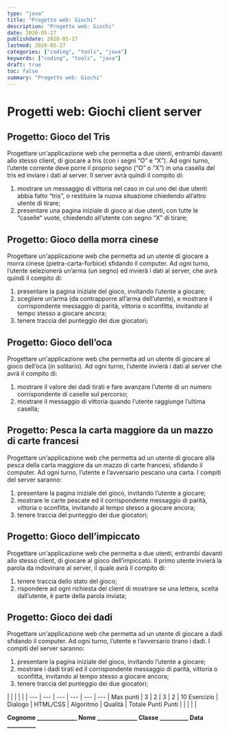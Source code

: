 ```yaml
---
type: "java"
title: "Progetto web: Giochi"
description: "Progetto web: Giochi"
date: 2020-05-27
publishdate: 2020-05-27
lastmod: 2020-05-27
categories: ["coding", "tools", "java"]
keywords: ["coding", "tools", "java"]
draft: true
toc: false
summary: "Progetto web: Giochi"
---
```


# Progetti web: Giochi client server

## Progetto: Gioco del Tris

Progettare un'applicazione web che permetta a due utenti, entrambi davanti allo stesso client, di giocare a tris (con i segni “O” e “X”). Ad ogni turno, l’utente corrente deve porre il proprio segno (“O” o “X”) in una casella del tris ed inviare i dati al server. Il server avrà quindi il compito di:

 1. mostrare un messaggio di vittoria nel caso in cui uno dei due utenti abbia fatto “tris”, o restituire la nuova situazione chiedendo all’altro utente di tirare;
 2. presentare una pagina iniziale di gioco ai due utenti, con tutte le “caselle“ vuote, chiedendo all’utente con segno “X” di tirare;

## Progetto: Gioco della morra cinese

Progettare un'applicazione web che permetta ad un utente di giocare a morra cinese (pietra-carta-forbice) sfidando il computer. Ad ogni turno, l’utente selezionerà un’arma (un segno) ed invierà i dati al server, che avrà quindi il compito di:

 1. presentare la pagina iniziale del gioco, invitando l’utente a giocare;
 2. scegliere un’arma (da contrapporre all’arma dell’utente), e mostrare il corrispondente messaggio di parità, vittoria o sconfitta, invitando al tempo stesso a giocare ancora;
 3. tenere traccia del punteggio dei due giocatori;

## Progetto: Gioco dell’oca

Progettare un'applicazione web che permetta ad un utente di giocare al gioco dell’oca (in solitario). Ad ogni turno, l’utente invierà i dati al server che avrà il compito di:

 1. mostrare il valore dei dadi tirati e fare avanzare l’utente di un numero corrispondente di caselle sul percorso;
 2. mostrare il messaggio di vittoria quando l’utente raggiunge l’ultima casella;

## Progetto: Pesca la carta maggiore da un mazzo di carte francesi

Progettare un'applicazione web che permetta ad un utente di giocare alla pesca della carta maggiore da un mazzo di carte francesi, sfidando il computer. Ad ogni turno, l’utente e l’avversario pescano una carta. I compiti del server saranno:

 1. presentare la pagina iniziale del gioco, invitando l’utente a giocare;
 2. mostrare le carte pescate ed il corrispondente messaggio di parità, vittoria o sconfitta, invitando al tempo stesso a giocare ancora;
 3. tenere traccia del punteggio dei due giocatori;

## Progetto: Gioco dell’impiccato

Progettare un'applicazione web che permetta a due utenti, entrambi davanti allo stesso client, di giocare al gioco dell’impiccato. Il primo utente invierà la parola da indovinare al server, il quale avrà il compito di:

 1. tenere traccia dello stato del gioco;
 2. rispondere ad ogni richiesta del client di mostrare se una lettera, scelta dall’utente, è parte della parola inviata;

## Progetto: Gioco dei dadi

Progettare un'applicazione web che permetta ad un utente di giocare a dadi sfidando il computer. Ad ogni turno, l’utente e l’avversario tirano i dadi. I compiti del server saranno:

 1. presentare la pagina iniziale del gioco, invitando l’utente a giocare;
 2. mostrare i dadi tirati ed il corrispondente messaggio di parità, vittoria o sconfitta, invitando al tempo stesso a giocare ancora;
 3. tenere traccia del punteggio dei due giocatori;

<!-- markdownlint-disable MD026 MD036 -->

 |              |     |     |     |     | 
---       | --- | --- | --- | --- | --- | 
Max punti |     3     |     2     |     3     |     2     | 10
Esercizio |  Dialogo  | HTML/CSS  | Algoritmo |  Qualità  | Totale Punti
Punti     |           |           |           |           | 

**Cognome ______________ Nome ______________ Classe __________ Data __________**

<!-- markdownlint-enable MD026 MD036 -->
